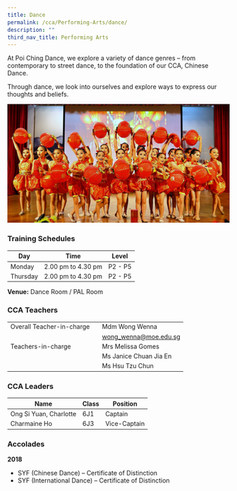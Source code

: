 ```yaml
---
title: Dance
permalink: /cca/Performing-Arts/dance/
description: ""
third_nav_title: Performing Arts
---
```

At Poi Ching Dance, we explore a variety of dance genres – from contemporary to street dance, to the foundation of our CCA, Chinese Dance.

Through dance, we look into ourselves and explore ways to express our thoughts and beliefs.

![](/images/ch%20dance%20CNY%203.jpg)

### Training Schedules

|Day| Time | Level| 
|-----|----|------|
|Monday|2.00 pm to 4.30 pm |P2 - P5 
|Thursday|2.00 pm to 4.30 pm |P2 - P5 |

**Venue:**
Dance Room / PAL Room


### CCA Teachers

|  |  |  |
| -------- | -------- | -------- |
| Overall Teacher-in-charge  |  | Mdm Wong Wenna
|| |  wong_wenna@moe.edu.sg    |
|Teachers-in-charge   |    |   Mrs Melissa Gomes     |
|   |    |  Ms Janice Chuan Jia En   |
|   |    |  Ms Hsu Tzu Chun   |




### CCA Leaders


|Name | Class | Position     | 
| -------- | -------- | -------- |
| Ong Si Yuan, Charlotte    | 6J1     | Captain     |
| Charmaine Ho    | 6J3     | Vice-Captain     |


### Accolades

**2018**

*   SYF (Chinese Dance) – Certificate of Distinction
*   SYF (International Dance) – Certificate of Distinction